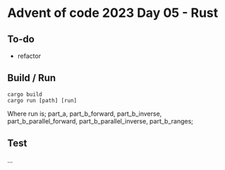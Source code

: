 # Advent of code 2023 Day 05 - Rust

## To-do

* refactor

## Build / Run

```
cargo build
cargo run [path] [run]
```

Where run is; part_a, part_b_forward, part_b_inverse, part_b_parallel_forward, part_b_parallel_inverse, part_b_ranges;

## Test

...
